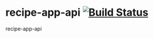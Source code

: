# recipe-app-api [![Build Status](https://travis-ci.org/tuhinkumarjana/recipe-app-api.svg?branch=master)](https://travis-ci.org/tuhinkumarjana/recipe-app-api)

recipe-app-api
